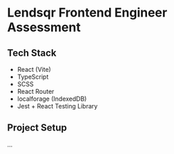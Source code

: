# Lendsqr Frontend Engineer Assessment

## Tech Stack

- React (Vite)
- TypeScript
- SCSS
- React Router
- localforage (IndexedDB)
- Jest + React Testing Library

## Project Setup

...
